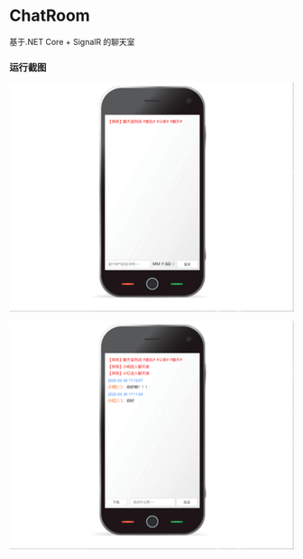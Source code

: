 # ChatRoom
基于.NET Core + SignalR 的聊天室

### 运行截图	

![帐号登录](https://github.com/SammoWong/ChatRoom/blob/master/ChatRoom/wwwroot/images/0.png)

![聊天窗口](https://github.com/SammoWong/ChatRoom/blob/master/ChatRoom/wwwroot/images/1.png)
